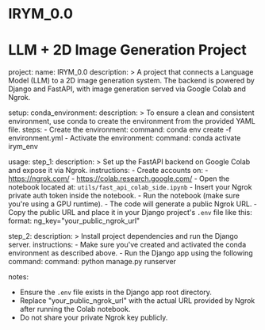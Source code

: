 # IRYM_0.0
# LLM + 2D Image Generation Project

project:
  name: IRYM_0.0
  description: >
    A project that connects a Language Model (LLM) to a 2D image generation system.
    The backend is powered by Django and FastAPI, with image generation served via Google Colab and Ngrok.

setup:
  conda_environment:
    description: >
      To ensure a clean and consistent environment, use conda to create the environment from the provided YAML file.
    steps:
      - Create the environment:
          command: conda env create -f environment.yml
      - Activate the environment:
          command: conda activate irym_env

usage:
  step_1:
    description: >
      Set up the FastAPI backend on Google Colab and expose it via Ngrok.
    instructions:
      - Create accounts on:
          - https://ngrok.com/
          - https://colab.research.google.com/
      - Open the notebook located at: `utils/fast_api_colab_side.ipynb`
      - Insert your Ngrok private auth token inside the notebook.
      - Run the notebook (make sure you're using a GPU runtime).
      - The code will generate a public Ngrok URL.
      - Copy the public URL and place it in your Django project's `.env` file like this:
          format: ng_key="your_public_ngrok_url"

  step_2:
    description: >
      Install project dependencies and run the Django server.
    instructions:
      - Make sure you've created and activated the conda environment as described above.
      - Run the Django app using the following command:
          command: python manage.py runserver

notes:
  - Ensure the `.env` file exists in the Django app root directory.
  - Replace "your_public_ngrok_url" with the actual URL provided by Ngrok after running the Colab notebook.
  - Do not share your private Ngrok key publicly.
